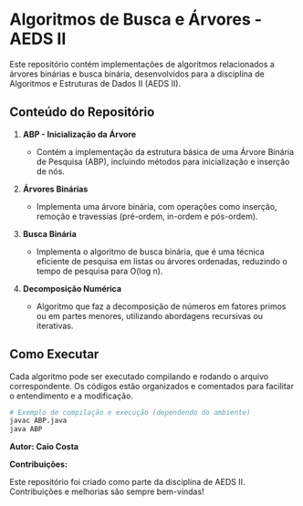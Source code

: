 # Algoritmos de Busca e Árvores - AEDS II

Este repositório contém implementações de algoritmos relacionados a árvores binárias e busca binária, desenvolvidos para a disciplina de Algoritmos e Estruturas de Dados II (AEDS II).

## Conteúdo do Repositório

1. **ABP - Inicialização da Árvore**
   - Contém a implementação da estrutura básica de uma Árvore Binária de Pesquisa (ABP), incluindo métodos para inicialização e inserção de nós.

2. **Árvores Binárias**
   - Implementa uma árvore binária, com operações como inserção, remoção e travessias (pré-ordem, in-ordem e pós-ordem).

3. **Busca Binária**
   - Implementa o algoritmo de busca binária, que é uma técnica eficiente de pesquisa em listas ou árvores ordenadas, reduzindo o tempo de pesquisa para O(log n).

4. **Decomposição Numérica**
   - Algoritmo que faz a decomposição de números em fatores primos ou em partes menores, utilizando abordagens recursivas ou iterativas.

## Como Executar

Cada algoritmo pode ser executado compilando e rodando o arquivo correspondente. Os códigos estão organizados e comentados para facilitar o entendimento e a modificação.

```bash
# Exemplo de compilação e execução (dependendo do ambiente)
javac ABP.java
java ABP
```
**Autor: Caio Costa**

**Contribuições:**

Este repositório foi criado como parte da disciplina de AEDS II. 
Contribuições e melhorias são sempre bem-vindas!

